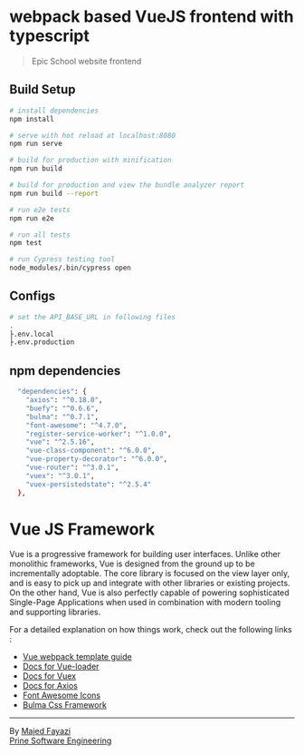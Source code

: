 # webpack based VueJS frontend with typescript

> Epic School website frontend 

## Build Setup

``` bash
# install dependencies
npm install

# serve with hot reload at localhost:8080
npm run serve

# build for production with minification
npm run build

# build for production and view the bundle analyzer report
npm run build --report

# run e2e tests
npm run e2e

# run all tests
npm test

# run Cypress testing tool
node_modules/.bin/cypress open


```

## Configs
``` bash
# set the API_BASE_URL in following files
.
├.env.local
├.env.production

```

## npm dependencies
``` bash
  "dependencies": {
    "axios": "^0.18.0",
    "buefy": "^0.6.6",
    "bulma": "^0.7.1",
    "font-awesome": "^4.7.0",
    "register-service-worker": "^1.0.0",
    "vue": "^2.5.16",
    "vue-class-component": "^6.0.0",
    "vue-property-decorator": "^6.0.0",
    "vue-router": "^3.0.1",
    "vuex": "^3.0.1",
    "vuex-persistedstate": "^2.5.4"
  },
``` 

# Vue JS Framework

  Vue is a progressive framework for building user interfaces. Unlike other monolithic frameworks, Vue is designed from the ground up to be incrementally adoptable. The core library is focused on the view layer only, and is easy to pick up and integrate with other libraries or existing projects. On the other hand, Vue is also perfectly capable of powering sophisticated Single-Page Applications when used in combination with modern tooling and supporting libraries.

For a detailed explanation on how things work, check out the following links : </br>
+ [Vue webpack template guide](https://vuejs-templates.github.io/webpack/) </br>
+ [Docs for Vue-loader](https://vuejs.github.io/vue-loader) </br>
+ [Docs for Vuex](https://vuex.vuejs.org/en/intro.html)</br>
+ [Docs for Axios](https://github.com/axios/axios)</br>
+ [Font Awesome Icons](https://fontawesome.io/icons/)</br>
+ [Bulma Css Framework](https://bulma.io/)</br>


---
By [Majed Fayazi](https://majed.life)</br>
[Prine Software Engineering](https://prine.ch)</br>

